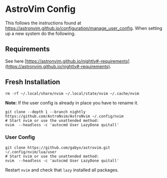 # AstroVim Config

This follows the instructions found
at <https://astronvim.github.io/configuration/manage_user_config>.
When setting up a new system do the following.

## Requirements

See here [https://astronvim.github.io/nightly#-requirements](https://astronvim.github.io/nightly#-requirements).

## Fresh Installation

```shell
rm -rf ~/.local/share/nvim ~/.local/state/nvim ~/.cache/nvim
```

**Note:** If the user config is already in place you have to rename it.

```shell
git clone --depth 1 --branch nightly https://github.com/AstroNvim/AstroNvim ~/.config/nvim
# Start nvim or use the unattended method:
nvim  --headless -c 'autocmd User LazyDone quitall'
```

### User Config

```shell
git clone https://github.com/gabyx/astrovim.git ~/.config/nvim/lua/user
# Start nvim or use the unattended method:
nvim  --headless -c 'autocmd User LazyDone quitall'
```

Restart `nvim` and check that `lazy` installed all packages.
